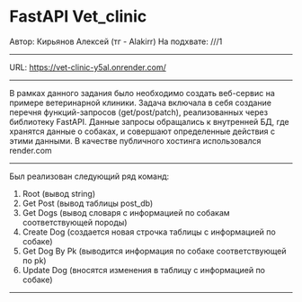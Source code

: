 # FastAPI Vet_clinic #
Автор: Кирьянов Алексей (тг - Alakirr)
На подхвате: ///1

- - - - - - - - - - - - - - - - - - - - 
URL: https://vet-clinic-y5al.onrender.com/
- - - - - - - - - - - - - - - - - - - - 
В рамках данного задания было необходимо создать веб-сервис на примере ветеринарной клиники.
Задача включала в себя создание перечня функций-запросов (get/post/patch), реализованных через библиотеку FastAPI. 
Данные запросы обращались к внутренней БД, где хранятся данные о собаках, и совершают определенные действия с этими данными.
В качестве публичного хостинга использовался render.com
- - - - - - - - - - - - - - - - - - - - 
Был реализован следующий ряд команд:
1. Root (вывод string)
2. Get Post (вывод таблицы post_db)
3. Get Dogs (вывод словаря с информацией по собакам соответствующей породы)
4. Create Dog (создается новая строчка таблицы с информацией по собаке)
5. Get Dog By Pk (выводится информация по собаке соответствующей по pk)
6. Update Dog (вносятся изменения в таблицу с информацией по собаке)
- - - - - - - - - - - - - - - - - - - - 
